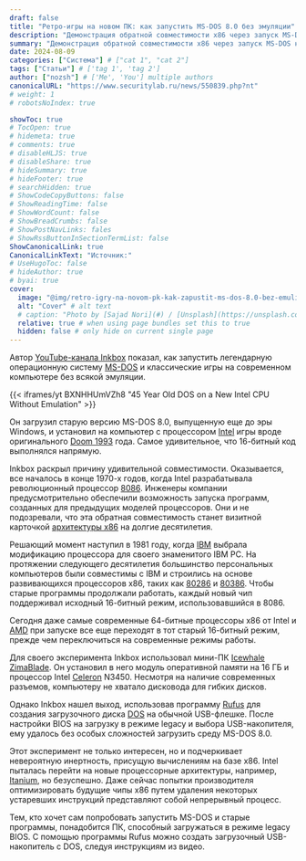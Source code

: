 ```yaml
---
draft: false
title: "Ретро-игры на новом ПК: как запустить MS-DOS 8.0 без эмуляции"
description: "Демонстрация обратной совместимости x86 через запуск MS-DOS на современном оборудовании."
summary: "Демонстрация обратной совместимости x86 через запуск MS-DOS на современном оборудовании."
date: 2024-08-09
categories: ["Система"] # ["cat 1", "cat 2"]
tags: ["Статьи"] # ['tag 1', 'tag 2']
author: ["nozsh"] # ['Me', 'You'] multiple authors
canonicalURL: "https://www.securitylab.ru/news/550839.php?nt"
# weight: 1
# robotsNoIndex: true

showToc: true
# TocOpen: true
# hidemeta: true
# comments: true
# disableHLJS: true
# disableShare: true
# hideSummary: true
# hideFooter: true
# searchHidden: true
# ShowCodeCopyButtons: false
# ShowReadingTime: false
# ShowWordCount: false
# ShowBreadCrumbs: false
# ShowPostNavLinks: fales
# ShowRssButtonInSectionTermList: false
ShowCanonicalLink: true
CanonicalLinkText: "Источник:"
# UseHugoToc: false
# hideAuthor: true
# byai: true
cover:
  image: "@img/retro-igry-na-novom-pk-kak-zapustit-ms-dos-8.0-bez-emuliatsii-cover.jpg" # image path/url
  alt: "Cover" # alt text
  # caption: "Photo by [Sajad Nori](#) / [Unsplash](https://unsplash.com/?nt)" # display caption under cover
  relative: true # when using page bundles set this to true
  hidden: false # only hide on current single page
---
```


Автор [YouTube-канала Inkbox](https://www.youtube.com/watch?v=BXNHHUmVZh8?nt) показал, как запустить легендарную операционную систему [MS-DOS](https://ru.wikipedia.org/wiki/MS-DOS?nt) и классические игры на современном компьютере без всякой эмуляции.

{{< iframes/yt BXNHHUmVZh8 "45 Year Old DOS on a New Intel CPU Without Emulation" >}}

Он загрузил старую версию MS-DOS 8.0, выпущенную еще до эры Windows, и установил на компьютер с процессором [Intel](https://ru.wikipedia.org/wiki/Intel?nt) игры вроде оригинального [Doom 1993](<https://ru.wikipedia.org/wiki/Doom_(%D0%B8%D0%B3%D1%80%D0%B0,_1993)?nt>) года. Самое удивительное, что 16-битный код выполнялся напрямую.

Inkbox раскрыл причину удивительной совместимости. Оказывается, все началось в конце 1970-х годов, когда Intel разрабатывала революционный процессор [8086](https://ru.wikipedia.org/wiki/Intel_8086?nt). Инженеры компании предусмотрительно обеспечили возможность запуска программ, созданных для предыдущих моделей процессоров. Они и не подозревали, что эта обратная совместимость станет визитной карточкой [архитектуры x86](https://ru.wikipedia.org/wiki/X86?nt) на долгие десятилетия.

Решающий момент наступил в 1981 году, когда [IBM](https://ru.wikipedia.org/wiki/IBM?nt) выбрала модификацию процессора для своего знаменитого IBM PC. На протяжении следующего десятилетия большинство персональных компьютеров были совместимы с IBM и строились на основе развивающихся процессоров x86, таких как [80286](https://ru.wikipedia.org/wiki/Intel_80286?nt) и [80386](https://ru.wikipedia.org/wiki/Intel_80386?nt). Чтобы старые программы продолжали работать, каждый новый чип поддерживал исходный 16-битный режим, использовавшийся в 8086.

Сегодня даже самые современные 64-битные процессоры x86 от Intel и [AMD](https://ru.wikipedia.org/wiki/AMD?nt) при запуске все еще переходят в тот старый 16-битный режим, прежде чем переключиться на современные режимы работы.

Для своего эксперимента Inkbox использовал мини-ПК [Icewhale ZimaBlade](https://noted.lol/icewhale-announces-new-zimablade/?nt). Он установил в него модуль оперативной памяти на 16 ГБ и процессор Intel [Celeron](https://ru.wikipedia.org/wiki/Celeron?nt) N3450. Несмотря на наличие современных разъемов, компьютеру не хватало дисковода для гибких дисков.

Однако Inkbox нашел выход, использовав программу [Rufus](https://rufus.ie/ru/?nt) для создания загрузочного диска [DOS](https://ru.wikipedia.org/wiki/DOS?nt) на обычной USB-флешке. После настройки BIOS на загрузку в режиме legacy и выбора USB-накопителя, ему удалось без особых сложностей загрузить среду MS-DOS 8.0.

Этот эксперимент не только интересен, но и подчеркивает невероятную инертность, присущую вычислениям на базе x86. Intel пыталась перейти на новые процессорные архитектуры, например, [Itanium](https://ru.wikipedia.org/wiki/Itanium?nt), но безуспешно. Даже сейчас попытки производителя оптимизировать будущие чипы x86 путем удаления некоторых устаревших инструкций представляют собой непрерывный процесс.

Тем, кто хочет сам попробовать запустить MS-DOS и старые программы, понадобится ПК, способный загружаться в режиме legacy BIOS. С помощью программы Rufus можно создать загрузочный USB-накопитель с DOS, следуя инструкциям из видео.
